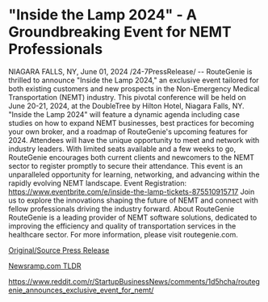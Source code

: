 # "Inside the Lamp 2024" - A Groundbreaking Event for NEMT Professionals

NIAGARA FALLS, NY, June 01, 2024 /24-7PressRelease/ -- RouteGenie is thrilled to announce "Inside the Lamp 2024," an exclusive event tailored for both existing customers and new prospects in the Non-Emergency Medical Transportation (NEMT) industry. This pivotal conference will be held on June 20-21, 2024, at the DoubleTree by Hilton Hotel, Niagara Falls, NY.  "Inside the Lamp 2024" will feature a dynamic agenda including case studies on how to expand NEMT businesses, best practices for becoming your own broker, and a roadmap of RouteGenie's upcoming features for 2024. Attendees will have the unique opportunity to meet and network with industry leaders.  With limited seats available and a few weeks to go, RouteGenie encourages both current clients and newcomers to the NEMT sector to register promptly to secure their attendance. This event is an unparalleled opportunity for learning, networking, and advancing within the rapidly evolving NEMT landscape.  Event Registration: https://www.eventbrite.com/e/inside-the-lamp-tickets-875510915717  Join us to explore the innovations shaping the future of NEMT and connect with fellow professionals driving the industry forward.  About RouteGenie RouteGenie is a leading provider of NEMT software solutions, dedicated to improving the efficiency and quality of transportation services in the healthcare sector. For more information, please visit routegenie.com. 

[Original/Source Press Release](https://www.24-7pressrelease.com/press-release/511357/inside-the-lamp-2024-a-groundbreaking-event-for-nemt-professionals)
                    

[Newsramp.com TLDR](None) 

https://www.reddit.com/r/StartupBusinessNews/comments/1d5hcha/routegenie_announces_exclusive_event_for_nemt/